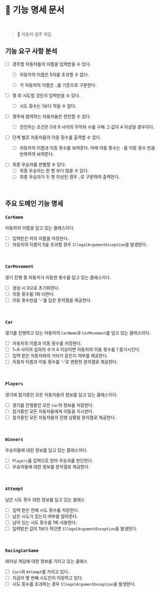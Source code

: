 # 📂 기능 명세 문서

<br>

> 🚗 자동차 경주 게임 

## 기능 요구 사항 분석
- [ ] 경주할 자동차들의 이름을 입력받을 수 있다.
  - [ ] 자동차의 이름은 5자를 초과할 수 없다.
  - [ ] 각 자동차의 이름은 `,`를 기준으로 구분한다.


- [ ] 몇 회 시도할 것인지 입력받을 수 있다.
  - [ ] 시도 횟수는 1보다 작을 수 없다.


- [ ] 경주에 참여하는 자동차들은 전진할 수 있다.
  - [ ] 전진하는 조건은 0과 9 사이의 무작위 수를 구해 그 값이 4 이상일 경우이다.


- [ ] 단계 별로 자동차들의 이동 횟수를 출력할 수 있다.
  - [ ] 자동차의 이름과 이동 횟수를 보여준다. 이떼 이동 횟수는 `-`를 이동 횟수 만큼 반복하여 보여준다.


- [ ] 최종 우승자를 판별할 수 있다.
  - [ ] 최종 우승자는 한 명 보다 많을 수 있다.
  - [ ] 최종 우승자가 두 명 이상인 경우 `,`로 구분하여 출력한다.

<br>

## 주요 도메인 기능 명세

### `CarName`
자동차의 이름을 담고 있는 클래스이다.
- [ ] 입력받은 차의 이름을 저장한다.
- [ ] 자동차의 이름이 5을 초과할 경우 `IllegalArgumentException`을 발생한다.

<br>

### `CarMovement`
경기 진행 중 자동차가 이동한 횟수를 담고 있는 클래스이다.
- [ ] 생성 시 0으로 초기화한다.
- [ ] 이동 횟수를 1회 더한다.
- [ ] 이동 횟수만큼 '-'를 담은 문자열을 제공한다.

<br>

### `Car`
경기를 진행하고 있는 자동차의 `CarName`과 `CarMovement`를 담고 있는 클래스이다.
- [ ] 자동차의 이름과 이동 횟수를 저장한다.
- [ ] 1~9 사이의 임의의 수가 4 이상이면 자동차의 이동 횟수를 1 증가시킨다.
- [ ] 입력 받은 자동차와의 거리가 같은지 여부를 제공한다.
- [ ] 자동차 이름과 이동 횟수를 '-'로 변환한 문자열로 제공한다.

<br>

### `Players`
경기에 참가중인 모든 자동차들의 정보를 담고 있는 클래스이다.
- [ ] 경기를 진행중인 모든 `Car`의 정보를 저장한다.
- [ ] 참가중인 모든 자동차들에게 이동을 지시한다.
- [ ] 참가중인 모든 자동차들의 진행 상황을 문자열로 제공한다.

<br>

### `Winners`
우승자들에 대한 정보를 담고 있는 클래스이다.
- [ ] `Players`를 입력으로 받아 우승자를 판단한다.
- [ ] 우승자들에 대한 정보를 문자열로 제공한다.

<br>

### `Attempt`
남은 시도 횟수 대한 정보를 담고 있는 클래스
- [ ] 입력 받은 전체 시도 횟수를 저장한다.
- [ ] 남은 시도가 있는지 여부를 알려준다.
- [ ] 남아 있는 시도 횟수를 1회 사용한다.
- [ ] 입력받은 값이 1보다 작으면 `IllegalArgumentException`을 발생한다.

<br>

### `RacingCarGame`
레이싱 게임에 대한 정보를 가지고 있는 클래스
- [ ] `Cars`와 `Attempt`를 가지고 있다.
- [ ] 지금이 몇 번째 시도인지 저장하고 있다.
- [ ] 시도 횟수를 초과하는 경우 `IllegalArgumentException`을 발생한다.

<br>
